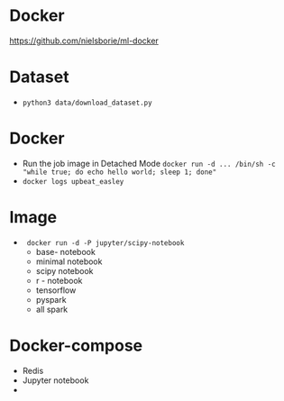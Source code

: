 # Docker 
https://github.com/nielsborie/ml-docker

# Dataset 
- `python3 data/download_dataset.py`


# Docker 
- Run the job image in Detached Mode `docker run -d ... /bin/sh -c "while true; do echo hello world; sleep 1; done"`
- `docker logs upbeat_easley`

# Image
- ` docker run -d -P jupyter/scipy-notebook`
    - base- notebook
    - minimal notebook 
    - scipy notebook 
    - r - notebook 
    - tensorflow 
    - pyspark
    - all spark 


# Docker-compose
- Redis
- Jupyter notebook 
- 